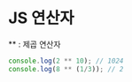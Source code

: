 # JS 연산자

** : 제곱 연산자

```javascript
console.log(2 ** 10); // 1024
console.log(8 ** (1/3)); // 2
```

